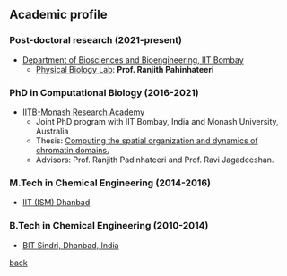 ## [](#header-2)Academic profile
### [](#header-3) Post-doctoral research (2021-present)
* [Department of Biosciences and Bioengineering, IIT Bombay](https://www.bio.iitb.ac.in)
	- [Physical Biology Lab](https://): **Prof. Ranjith Pahinhateeri**

### [](#header-3) PhD in Computational Biology (2016-2021)
* [IITB-Monash Research Academy](https://www.iitbmonash.org)
  - Joint PhD program with IIT Bombay, India and Monash University, Australia
  - Thesis: [Computing the spatial organization and dynamics of chromatin domains.](https://drive.google.com/file/d/1Ckb6cogPIhDdYzBNesbLzcde_d_tE3aT/view?usp=sharing) 
  - Advisors: Prof. Ranjith Padinhateeri and Prof. Ravi Jagadeeshan.
  

### [](#header-3) M.Tech in Chemical Engineering (2014-2016)
* [IIT (ISM) Dhanbad](https://iitism.ac.in)
	
### [](#header-3) B.Tech in Chemical Engineering (2010-2014)
* [BIT Sindri, Dhanbad, India](https://www.bitsindri.ac.in)

[back](./)

